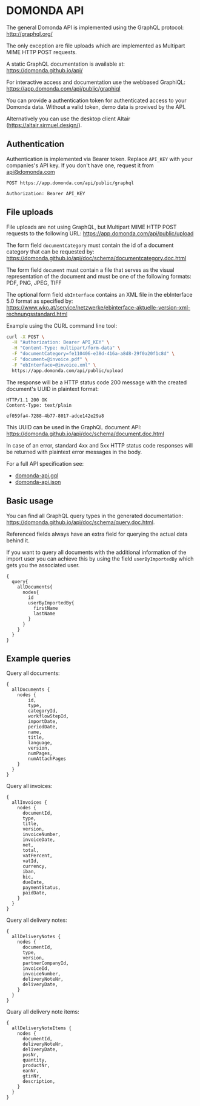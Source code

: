 # DOMONDA API

The general Domonda API is implemented using the GraphQL protocol: <http://graphql.org/>

The only exception are file uploads which are implemented as Multipart MIME HTTP POST requests. 

A static GraphQL documentation is available at: <https://domonda.github.io/api/>

For interactive access and documentation use the webbased GraphiQL: <https://app.domonda.com/api/public/graphiql>

You can provide a authentication token for authenticated access to your Domonda data.
Without a valid token, demo data is provived by the API.

Alternatively you can use the desktop client Altair (<https://altair.sirmuel.design/>).


## Authentication

Authentication is implemented via Bearer token. Replace `API_KEY` with your companies's API key. If you don't have one, request it from api@domonda.com

```http
POST https://app.domonda.com/api/public/graphql

Authorization: Bearer API_KEY
```

## File uploads

File uploads are not using GraphQL, but Multipart MIME HTTP POST requests to the following URL:
https://app.domonda.com/api/public/upload

The form field `documentCategory` must contain the id of a document category that can be requested by:
https://domonda.github.io/api/doc/schema/documentcategory.doc.html

The form field `document` must contain a file that serves as the visual representation of the document
and must be one of the following formats: PDF, PNG, JPEG, TIFF

The optional form field `ebInterface` contains an XML file in the ebInterface 5.0 format as specified by:
https://www.wko.at/service/netzwerke/ebinterface-aktuelle-version-xml-rechnungsstandard.html

Example using the CURL command line tool:

```sh
curl -X POST \
  -H "Authorization: Bearer API_KEY" \
  -H "Content-Type: multipart/form-data" \
  -F "documentCategory=fe110406-e38d-416a-a8d8-29f0a20f1c8d" \
  -F "document=@invoice.pdf" \
  -F "ebInterface=@invoice.xml" \
  https://app.domonda.com/api/public/upload
```

The response will be a HTTP status code 200 message with the created document's UUID in plaintext format:

```http
HTTP/1.1 200 OK
Content-Type: text/plain

ef059fa4-7288-4b77-8017-adce142e29a8
```

This UUID can be used in the GraphQL document API:
https://domonda.github.io/api/doc/schema/document.doc.html

In case of an error, standard 4xx and 5xx HTTP status code responses will be returned with plaintext error messages in the body.


For a full API specification see:

* [domonda-api.gql](domonda-api.gql)
* [domonda-api.json](domonda-api.json)


## Basic usage

You can find all GraphQL query types in the generated documentation: <https://domonda.github.io/api/doc/schema/query.doc.html>.

Referenced fields always have an extra field for querying the actual data behind it.

If you want to query all documents with the additional information of the import user you can achieve this by using the 
field `userByImportedBy` which gets you the associated user. 

```gql
{
  query{
    allDocuments{
      nodes{
        id
        userByImportedBy{
          firstName
          lastName
        }
      }
    }
  }
}
```


## Example queries

Query all documents:

```gql
{
  allDocuments {
    nodes {
        id,
        type,
        categoryId,
        workflowStepId,
        importDate,
        periodDate,
        name,
        title,
        language,
        version,
        numPages,
        numAttachPages
    }
  }
}
```

Query all invoices:

```gql
{
  allInvoices {
    nodes {
      documentId,
      type,
      title,
      version,
      invoiceNumber,
      invoiceDate,
      net,
      total,
      vatPercent,
      vatId,
      currency,
      iban,
      bic,
      dueDate,
      paymentStatus,
      paidDate,
    }
  }
}
```

Query all delivery notes:

```gql
{
  allDeliveryNotes {
    nodes {
      documentId,
      type,
      version,
      partnerCompanyId,
      invoiceId,
      invoiceNumber,
      deliveryNoteNr,
      deliveryDate,
    }
  }
}
```

Quary all delivery note items:

```gql
{
  allDeliveryNoteItems {
    nodes {
      documentId,
      deliveryNoteNr,
      deliveryDate,
      posNr,
      quantity,
      productNr,
      eanNr,
      gtinNr,
      description,
    }
  }
}
```
